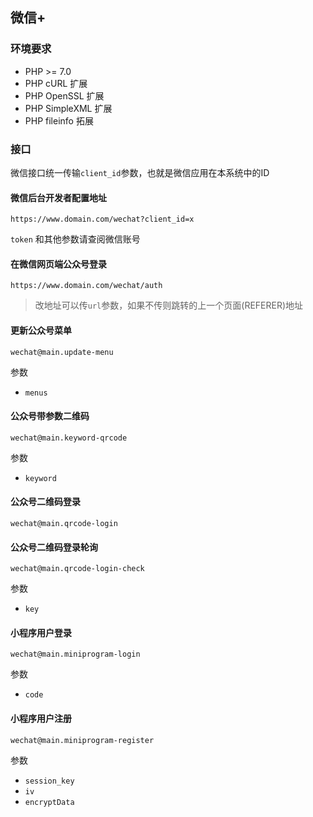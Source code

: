 ## 微信+


### 环境要求

 - PHP >= 7.0
 - PHP cURL 扩展
 - PHP OpenSSL 扩展
 - PHP SimpleXML 扩展
 - PHP fileinfo 拓展

### 接口

微信接口统一传输`client_id`参数，也就是微信应用在本系统中的ID


#### 微信后台开发者配置地址

```
https://www.domain.com/wechat?client_id=x
```
`token` 和其他参数请查阅微信账号

#### 在微信网页端公众号登录
```
https://www.domain.com/wechat/auth
```
>改地址可以传`url`参数，如果不传则跳转的上一个页面(REFERER)地址

#### 更新公众号菜单

```
wechat@main.update-menu
```
参数
- `menus`


#### 公众号带参数二维码
```
wechat@main.keyword-qrcode
```
参数
- `keyword`

#### 公众号二维码登录
```
wechat@main.qrcode-login
```

#### 公众号二维码登录轮询
```
wechat@main.qrcode-login-check
```
参数
- `key`


#### 小程序用户登录
```
wechat@main.miniprogram-login
```
参数
- `code`


#### 小程序用户注册
```
wechat@main.miniprogram-register
```
参数
- `session_key`
- `iv`
- `encryptData`


